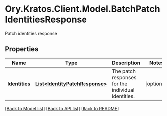 # Ory.Kratos.Client.Model.BatchPatchIdentitiesResponse
Patch identities response

## Properties

Name | Type | Description | Notes
------------ | ------------- | ------------- | -------------
**Identities** | [**List&lt;IdentityPatchResponse&gt;**](IdentityPatchResponse.md) | The patch responses for the individual identities. | [optional] 

[[Back to Model list]](../README.md#documentation-for-models) [[Back to API list]](../README.md#documentation-for-api-endpoints) [[Back to README]](../README.md)

